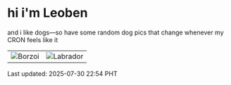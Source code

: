 # hi i'm Leoben

and i like dogs—so have some random dog pics that change whenever my CRON feels like it

|  |  |
|--------|----------|
| ![Borzoi](https://random-dog-vercel.vercel.app/api/random-borzoi?v=1753887284) | ![Labrador](https://random-dog-vercel.vercel.app/api/random-labrador?v=1753887284) |

Last updated: 2025-07-30 22:54 PHT
